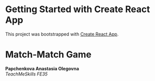 # Getting Started with Create React App

This project was bootstrapped with [Create React App](https://github.com/facebook/create-react-app).

# Match-Match Game
**Papchenkova Anastasia Olegovna**\
*TeachMeSkills FE35*
